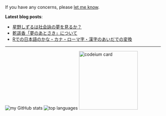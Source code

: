 If you have any concerns, please <a class="text-light" href="https://twitter.com/messages/compose?recipient_id=3237384093">let me know</a>.

**Latest blog posts**:

<!-- BLOG-POST-LIST:START -->
- [星野しずるは社会詠の夢を見るか？](https://lyrikuso.netlify.app/do-dog-and-ape-dream-of-tanka/)
- [乾遥香「夢のあとさき」について](https://lyrikuso.netlify.app/real-selves-between-dreams/)
- [Rでの日本語のかな・カナ・ローマ字・漢字のあいだでの変換](https://zenn.dev/paithiov909/articles/r-conv-japanese)
<!-- BLOG-POST-LIST:END -->

---

<p align="left">
  <img src="http://github-profile-summary-cards.vercel.app/api/cards/stats?username=paithiov909&theme=default" alt="my GitHub stats" />
  <img src="http://github-profile-summary-cards.vercel.app/api/cards/repos-per-language?username=paithiov909&theme=default" alt="top languages" />
  <a href="https://codeium.com/profile/paithiov909" target="_blank" rel="noreferrer"><img src="https://codeium.com/profile/paithiov909/card.png" height="190" alt="codeium card" /></a>
</p>
